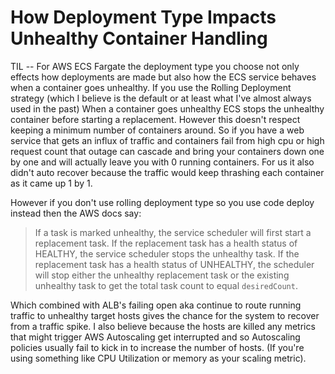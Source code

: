 # How Deployment Type Impacts Unhealthy Container Handling

TIL -- For AWS ECS Fargate the deployment type you choose not only effects how deployments are made but also how the
ECS service behaves when a container goes unhealthy. If you use the Rolling Deployment strategy (which I believe is the
default or at least what I've almost always used in the past) When a container goes unhealthy ECS stops the unhealthy
container before starting a replacement. However this doesn't respect keeping a minimum number of containers around. So
if you have a web service that gets an influx of traffic and containers fail from high cpu or high request count that
outage can cascade and bring your containers down one by one and will actually leave you with 0 running containers. For
us it also didn't auto recover because the traffic would keep thrashing each container as it came up 1 by 1.

However if you don't use rolling deployment type so you use code deploy instead then the AWS docs say:

> If a task is marked unhealthy, the service scheduler will first start a replacement task. If the replacement task has a
health status of HEALTHY, the service scheduler stops the unhealthy task. If the replacement task has a health status
of UNHEALTHY, the scheduler will stop either the unhealthy replacement task or the existing unhealthy task to get the
total task count to equal `desiredCount`. 

Which combined with ALB's failing open aka continue to route running traffic to
unhealthy target hosts gives the chance for the system to recover from a traffic spike. I also believe because the
hosts are killed any metrics that might trigger AWS Autoscaling get interrupted and so Autoscaling policies usually
fail to kick in to increase the number of hosts. (If you're using something like CPU Utilization or memory as your
scaling metric).
